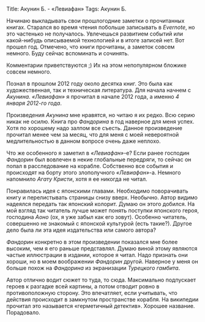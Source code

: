 Title: Акунин Б. - «Левиафан»
Tags: Акунин Б.

Начинаю выкладывать свои прошлогодние заметки  о прочитанных книгах. Старался во
время чтения побольше  записывать в *Evernote*, но это  частенько не получалось.
Увлечешься развитием событий или какой-нибудь  описываемой технологией и в итоге
записей нет.  Вот прошел год.  Отмечено, что  книги прочитаны, а  заметок совсем
немного. Буду сейчас вспоминать и сочинять.

Комментарии приветствуются ;) Их на этом непопулярном бложике совсем немного.

Познал в прошлом 2012 году около десятка книг.  Это была как художественная, так
и техническая литература. Для начала начнем с *Акунина*. *«Левиафан»* я прочитал
в начале 2012 года, а именно *4 января 2012-го года*.

Произведения *Акунина*  мне нравятся, но читаю  я их редко.  Всю  серию никак не
осилю. Книга  про *Фандорина* в год  наверное для меня успех.   Хотя по хорошему
надо залпом все съесть. Данное произведение прочитал менее чем за месяц, что для
меня с моей невероятной медлительностью в данном вопросе очень даже неплохо.

Что же особенного я заметил в *«Левиафан»*-е? Если ранее господин *Фандорин* был
вовлечен в  некие глобальные передряги,  то сейчас  он попал в  расследование на
корабле.  Собственно  все  события  и происходят  на  борту  этого  злополучного
*«Левиафан»*-а. Немного напомнило *Агату Кристи*, хотя я ее никогда не читал.

Понравилась  идея   с  японскими  главами.   Необходимо   поворачивать  книгу  и
перелистывать страницы  снизу вверх.  Необычно.  Автор  видимо надеялся передать
так японский колорит.  Думаю он этого  добился. На мой взгляд так читатель лучше
может понять поступки японского героя, господина *Аоно* (ох, я уже забыл как его
зовут).  Особенно  читатель, совершенно не  знакомый с японской  культурой (есть
такие?). Другое дело была ли эта идея издательства или самого автора?

*Фандорин* конкретно в этом произведении показался  мне более высоким, чем я его
раньше представлял.   Думаю виной этому  являются частые иллюстрации  в издании,
которое я  читал. Надо  признать они  хороши, но  в моем  воображении *Фандорин*
другой. Наверное у меня он больше похож на *Фандорина* из экранизации *Турецкого
гамбита*.

Автор отлично  водит сюжет то  туда, то  сюда.  Максимально подпускает  героев к
разгадке  всей картины,  а потом  отводит ровно  в противоположную  сторону. Это
впечатляет,  если учитывать,  что действия  происходит в  замкнутом пространстве
корабля. На  википедии прочитал это называется  «герметичный детектив».  Хорошее
название. Порадовало.
